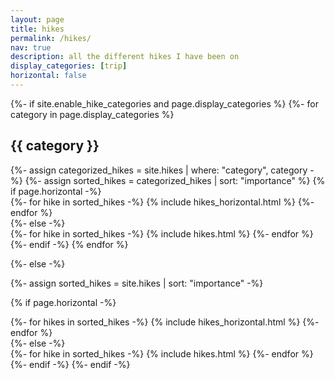 ```yaml
---
layout: page
title: hikes
permalink: /hikes/
nav: true
description: all the different hikes I have been on
display_categories: [trip]
horizontal: false
---
```


<!-- pages/hikes.md -->
<div class="hikes">
{%- if site.enable_hike_categories and page.display_categories %}
  <!-- Display categorized hikes -->
  {%- for category in page.display_categories %}
  <h2 class="category">{{ category }}</h2>
  {%- assign categorized_hikes = site.hikes | where: "category", category -%}
  {%- assign sorted_hikes = categorized_hikes | sort: "importance" %}
  <!-- Generate cards for each hikes -->
  {% if page.horizontal -%}
  <div class="container">
    <div class="row row-cols-2">
    {%- for hike in sorted_hikes -%}
      {% include hikes_horizontal.html %}
    {%- endfor %}
    </div>
  </div>
  {%- else -%}
  <div class="grid">
    {%- for hike in sorted_hikes -%}
      {% include hikes.html %}
    {%- endfor %}
  </div>
  {%- endif -%}
  {% endfor %}

{%- else -%}
<!-- Display hikes without categories -->
  {%- assign sorted_hikes = site.hikes | sort: "importance" -%}
  <!-- Generate cards for each hikes -->
  {% if page.horizontal -%}
  <div class="container">
    <div class="row row-cols-2">
    {%- for hikes in sorted_hikes -%}
      {% include hikes_horizontal.html %}
    {%- endfor %}
    </div>
  </div>
  {%- else -%}
  <div class="grid">
    {%- for hike in sorted_hikes -%}
      {% include hikes.html %}
    {%- endfor %}
  </div>
  {%- endif -%}
{%- endif -%}
</div>
